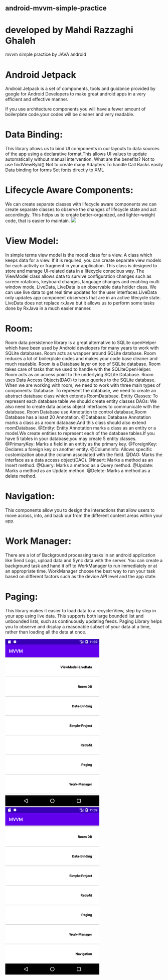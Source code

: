 ## android-mvvm-simple-practice

# developed by Mahdi Razzaghi Ghaleh
mvvm simple practice by JAVA android

# Android Jetpack
Android Jetpack is a set of components, tools and guidance provided by google for Android Developers to make great android apps in a very efficient and effective manner.

If you use architecture components you will have a fewer amount of boilerplate code.your codes will be cleaner and very readable.

# Data Binding:
This library allows us to bind UI components in our layouts to data sources of the app using a declarative format.This allows UI values to update automatically without manual intervention.
What are the benefits?
Not to use findViewById()
Not to create many Adapters
To handle Call Backs easily
Data binding for forms
Set fonts directly to XML
# Lifecycle Aware Components:
We can create separate classes with lifecycle aware components we can create separate classes to observe the changes of lifecycle state and act accordingly.
This helps us to create better-organized, and lighter-weight code, that is easier to maintain.
<img src="screenshots/Activity-Lifecycle-in-Android.png" width="300">
# View Model:
In simple terms view model is the model class for a view. A class which keeps data for a view.
If it is required, you can create separate view models for each activity or fragment in your application.
This class is designed to store and manage UI-related data in a lifecycle conscious way.
The ViewModel class allows data to survive configuration changes such as screen rotations, keyboard changes, language changes and enabling multi window mode.
LiveData, LiveData is an observable data holder class. We can use live data to get real time updates for the user interfaces.LiveData only updates app component observers that are in an active lifecycle state.
LiveData does not replace rxJava but it allows us to perform some tasks done by RxJava in a much easier manner.
# Room:
Room data persistence library is a great alternative to SQLite openHelper which have been used by Android developers for many years to work with SQLite databases.
Room acts as wrapper around SQLite database. Room reduces a lot of boilerplate codes and makes your code base cleaner and much readable.
Room is a Database layer on top of SQLite database.
Room takes care of tasks that we used to handle with the SQLiteOpenHelper.
Room acts as an access point to the underlying SQLite Database.
Room uses Data Access Objects(DAO) to issue queries to the SQLite database.
When we are working with room, we need to work with three main types of components:
Database: To represent the database, we need to create an abstract database class which extends RoomDatabase.
Entity Classes: To represent each database table we should create entity classes
DAOs: We also need to create data access object interfaces to communicate with the database.
Room Database use Annotation to control database,Room Database has a least 20 Annotation.
@Database: Database Annotation marks a class as a room database.And this class should also extend roomDatabase.
@Entity: Entity Annotation marks a class as an entity or a model.We create entities to represent each of the database tables.If you have 5 tables in your database,you may create 5 entity classes.
@PrimaryKey: Marks a field in an entity as the primary key.
@ForeignKey: Declares a foreign key on another entity.
@ColumnInfo: Allows specific customization about the column associated with the field.
@DAO: Marks the interface as a data access object(DAO).
@Insert: Marks a method as an Insert method.
@Query: Marks a method as a Query method.
@Update: Marks a method as an Update method.
@Delete: Marks a method as a delete method.

# Navigation:
This components allow you to design the interactions that allow users to move across, into, and back our from the different content areas within your app.
# Work Manager:
There are a lot of Background processing tasks in an android application like Send Logs, upload data and Sync data with the server.
You can create a background task and hand it off to WorkManager to run immediately or at an appropriate time.
WorkManager choose the best way to run your task based on different factors such as the device API level and the app state.
# Paging:
This library makes it easier to load data to a recyclerView, step by step in your app using live data.
This supports both large bounded list and unbounded lists, such as continuously updating feeds.
Paging Library helps you to observe and display a reasonable subset of your data at a time, rather than loading all the data at once.



<img src="screenshots/Screenshot_1601712592.png" width="300">
<img src="screenshots/Screenshot_1601712596.png" width="300">
